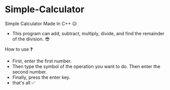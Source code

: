 # Simple-Calculator
Simple Calculator Made In C++ 😥
* This program can add, subtract, multiply, divide, and find the remainder of the division. 😎

How to use ❓
* First, enter the first number.
* Then type the symbol of the operation you want to do. Then enter the second number.
* Finally, press the enter key.
* that's all ✅
